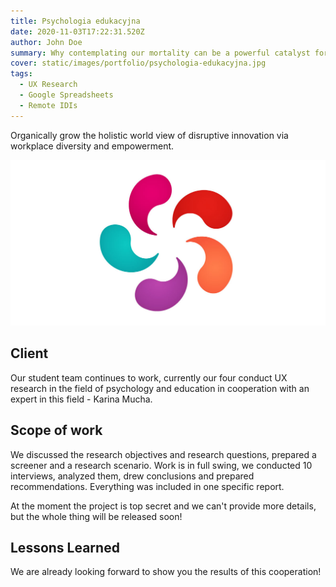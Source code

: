 ```yaml
---
title: Psychologia edukacyjna
date: 2020-11-03T17:22:31.520Z
author: John Doe
summary: Why contemplating our mortality can be a powerful catalyst for change
cover: static/images/portfolio/psychologia-edukacyjna.jpg
tags:
  - UX Research
  - Google Spreadsheets
  - Remote IDIs
---
```

Organically grow the holistic world view of disruptive innovation via workplace diversity and empowerment.

![Logo - Psychologia edukacyjna](/static/img/psychologia-edukacyjna.jpg)

## Client

Our student team continues to work, currently our four conduct UX research in the field of psychology and education in cooperation with an expert in this field - Karina Mucha.

## Scope of work

We discussed the research objectives and research questions, prepared a screener and a research scenario. Work is in full swing, we conducted 10 interviews, analyzed them, drew conclusions and prepared recommendations. Everything was included in one specific report.

At the moment the project is top secret and we can't provide more details, but the whole thing will be released soon!

## Lessons Learned

We are already looking forward to show you the results of this cooperation!